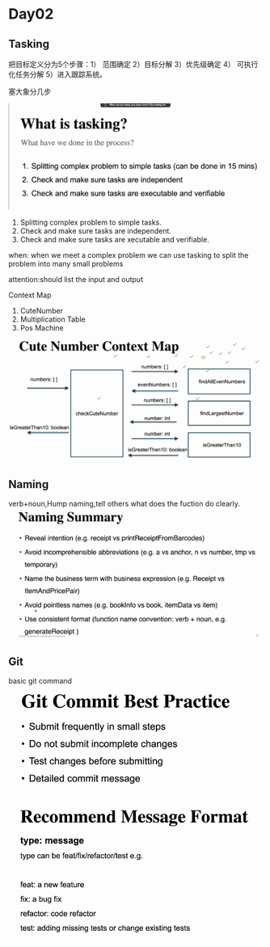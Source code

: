 # Day02

## Tasking

把目标定义分为5个步骤：1） 范围确定 2）目标分解 3）优先级确定 4） 可执行化任务分解 5）进入跟踪系统。

塞大象分几步

![photo](assets/photo01.png)

1. Splitting complex problem to simple tasks.
2. Check and make sure tasks are independent.
3. Check and make sure tasks are xecutable and verifiable.

when: when we meet a complex problem we can use tasking to split the problem into many small problems

attention:should list the input and output

Context Map

1. CuteNumber
2. Multiplication Table
3. Pos Machine

![photo](assets/photo02.png)

## Naming

verb+noun,Hump naming,tell others what does the fuction do clearly.
![photo](assets/photo03.png)

## Git

basic git command
![photo](assets/photo04.png)
![photo](assets/photo05.png)
